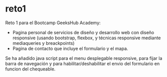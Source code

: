 # reto1
Reto 1 para el Bootcamp GeeksHub Academy:
- Pagina personal de servicios de diseño y desarrollo web con diseño responsive (usando bootstrap, flexbox, y técnicas responsive mediante mediaqueries y breackpoints)
- Pagina de contacto que incluye el formulario y el mapa.

Se ha añadido java script para el menu desplegable responsive, para fijar la barra de navegación y para habilitar/deshabilitar el envio del formulario en funcion del chequeable.

